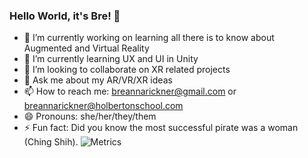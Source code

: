 ### Hello World, it's Bre! 👋

<!--
**brerickner/brerickner** is a ✨ _special_ ✨ repository because its `README.md` (this file) appears on your GitHub profile.-->
- 🔭 I’m currently working on learning all there is to know about Augmented and Virtual Reality
- 🌱 I’m currently learning UX and UI in Unity
- 👯 I’m looking to collaborate on XR related projects
- 💬 Ask me about my AR/VR/XR ideas
- 📫 How to reach me: breannarickner@gmail.com or breannarickner@holbertonschool.com
- 😄 Pronouns: she/her/they/them
- ⚡ Fun fact: Did you know the most successful pirate was a woman (Ching Shih).
![Metrics](https://metrics.lecoq.io/brerickner?template=classic&base.community=0&isocalendar=1&languages=1&isocalendar.duration=half-year&languages.limit=8&languages.sections=most-used&languages.colors=github&languages.threshold=0%25&languages.indepth=false&languages.recent.load=300&languages.recent.days=14&config.timezone=America%2FChicago)

